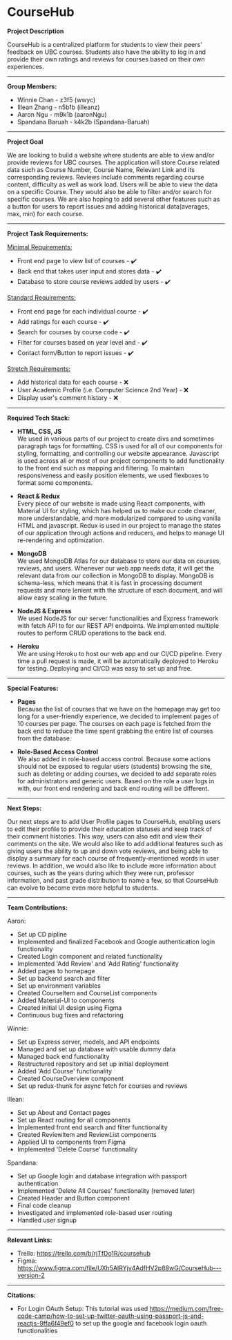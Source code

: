 ﻿
# CourseHub

**Project Description**

CourseHub is a centralized platform for students to view their peers' feedback on UBC courses.  Students also have the ability to log in and provide their own ratings and reviews for courses based on their own experiences.

---
**Group Members:**
* Winnie Chan - z3f5 (wwyc)
* Illean Zhang - n5b1b (illeanz)
* Aaron Ngu - m9k1b (aaronNgu)
* Spandana Baruah -  k4k2b (Spandana-Baruah)

---
**Project Goal**

We are looking to build a website where students are able to view and/or provide reviews for UBC courses. The application will store Course related data such as Course Number, Course Name, Relevant Link and its corresponding reviews. Reviews include comments regarding course content, difficulty as well as work load. Users will be able to view the data on a specific Course. They would also be able to filter and/or search for specific courses. We are also hoping to add several other features such as a button for users to report issues and adding historical data(averages, max, min) for each course.

---
**Project Task Requirements:**

<ins>Minimal Requirements:</ins>
* Front end page to view list of courses -   :heavy_check_mark:
* Back end that takes user input and stores data -   :heavy_check_mark:
* Database to store course reviews added by users -   :heavy_check_mark:

<ins>Standard Requirements:</ins>
* Front end page for each individual course -   :heavy_check_mark:
* Add ratings for each course -   :heavy_check_mark:
* Search for courses by course code -   :heavy_check_mark:
* Filter for courses based on year level and  -   :heavy_check_mark:
* Contact form/Button to report issues -   :heavy_check_mark:

<ins>Stretch Requirements:</ins>
* Add historical data for each course -   :x:
* User Academic Profile (i.e. Computer Science 2nd Year) -   :x:
* Display user's comment history -   :x:

---

**Required Tech Stack:**
* **HTML, CSS, JS**  
	We used in various parts of our project to create divs and sometimes paragraph tags for formatting. CSS is used for all of our components for styling, formatting, and controlling our website appearance. Javascript is used across all or most of our project components to add functionality to the front end such as mapping and filtering. To maintain responsiveness and easily position elements, we used flexboxes to format some components.

* **React & Redux**  
	Every piece of our website is made using React components, with Material UI for styling, which has helped us to make our code cleaner, more understandable, and more modularized compared to using vanilla HTML and javascript. Redux is used in our project to manage the states of our application through actions and reducers, and helps to manage UI re-rendering and optimization.

* **MongoDB**  
	We used MongoDB Atlas for our database to store our data on courses, reviews, and users. Whenever our web app needs data, it will get the relevant data from our collection in MongoDB to display. MongoDB is schema-less, which means that it is fast in processing document requests and more lenient with the structure of each document, and will allow easy scaling in the future. 

* **NodeJS & Express**  
	We used NodeJS for our server functionalities and Express framework with fetch API to for our REST API endpoints. We implemented multiple routes to perform CRUD operations to the back end.

* **Heroku**  
We are using Heroku to host our web app and our CI/CD pipeline. Every time a pull request is made, it will be automatically deployed to Heroku for testing. Deploying and CI/CD was easy to set up and free. 

---
**Special Features:**
* **Pages**  
Because the list of courses that we have on the homepage may get too long for a user-friendly experience, we decided to implement pages of 10 courses per page. The courses on each page is fetched from the back end to reduce the time spent grabbing the entire list of courses from the database.

* **Role-Based Access Control**  
We also added in role-based access control. Because some actions should not be exposed to regular users (students) browsing the site, such as deleting or adding courses, we decided to add separate roles for administrators and generic users. Based on the role a user logs in with, our front end rendering and back end routing will be different.

---
**Next Steps:**

Our next steps are to add User Profile pages to CourseHub, enabling users to edit their profile to provide their education statuses and keep track of their comment histories. This way, users can also edit and view their comments on the site. We would also like to add additional features such as giving users the ability to up and down vote reviews, and being able to display a summary for each course of frequently-mentioned words in user reviews. In addition, we would also like to include more information about courses, such as the years during which they were run, professor information, and past grade distribution to name a few, so that CourseHub can evolve to become even more helpful to students.

---
**Team Contributions:**

Aaron:  
* Set up CD pipline
* Implemented and finalized Facebook and Google authentication login functionality
* Created Login component and related functionality
* Implemented 'Add Review' and 'Add Rating' functionality
* Added pages to homepage
* Set up backend search and filter
* Set up environment variables
* Created CourseItem and CourseList components
* Added Material-UI to components
* Created initial UI design using Figma
* Continuous bug fixes and refactoring

Winnie:  
* Set up Express server, models, and API endpoints
* Managed and set up database with usable dummy data
* Managed back end functionality
* Restructured repository and set up initial deployment
* Added 'Add Course' functionality
* Created CourseOverview component
* Set up redux-thunk for async fetch for courses and reviews

Illean:  
* Set up About and Contact pages
* Set up React routing for all components
* Implemented front end search and filter functionality
* Created ReviewItem and ReviewList components
* Applied UI to components from Figma
* Implemented 'Delete Course' functionality

Spandana:  
* Set up Google login and database integration with passport authentication
* Implemented 'Delete All Courses' functionality (removed later)
* Created Header and Button component
* Final code cleanup
* Investigated and implemented role-based user routing
* Handled user signup 
---
**Relevant Links:**
*  Trello:  https://trello.com/b/rjTfDo1R/coursehub
*  Figma:  https://www.figma.com/file/UXh5AIRYjv4AdfHV2p88wG/CourseHub---version-2

---
**Citations:**
* For Login OAuth Setup: This tutorial was used https://medium.com/free-code-camp/how-to-set-up-twitter-oauth-using-passport-js-and-reactjs-9ffa6f49ef0 to set up the google and facebook login oauth functionalities
